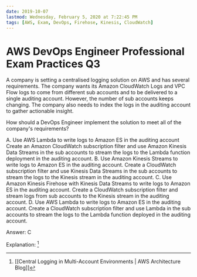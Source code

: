 ```yaml
---
date: 2019-10-07
lastmod: Wednesday, February 5, 2020 at 7:22:45 PM
tags: [AWS, Exam, DevOps, Firehose, Kinesis, CloudWatch]
---
```

# AWS DevOps Engineer Professional Exam Practices Q3

A company is setting a centralised logging solution on AWS and has several requirements. The company wants its Amazon CloudWatch Logs and VPC Flow logs to come from different sub accounts and to be delivered to a single auditing account. However, the number of sub accounts keeps changing. The company also needs to index the logs in the auditing account to gather actionable insight.

How should a DevOps Engineer implement the solution to meet all of the company's requirements?


A. Use AWS Lambda to write logs to Amazon ES in the auditing account Create an Amazon CloudWatch subscription filter and use Amazon Kinesis Data Streams in the sub accounts to stream the logs to the Lambda function deployment in the auditing account.
B. Use Amazon Kinesis Streams to write logs to Amazon ES in the auditing account. Create a CloudWatch subscription filter and use Kinesis Data Streams in the sub accounts to stream the logs to the Kinesis stream in the auditing account.
C. Use Amazon Kinesis Firehose with Kinesis Data Streams to write logs to Amazon ES in the auditing account. Create a CloudWatch subscription filter and stream logs from sub accounts to the Kinesis stream in the auditing account.
D. Use AWS Lambda to write logs to Amazon ES in the auditing account. Create a CloudWatch subscription filter and use Lambda in the sub accounts to stream the logs to the Lambda function deployed in the auditing account.

Answer: C

Explanation: [^54A8F709430E]


[^54A8F709430E]: [[Central Logging in Multi-Account Environments | AWS Architecture Blog]]
